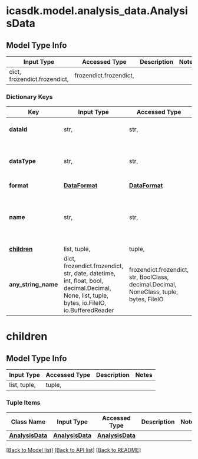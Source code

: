 # icasdk.model.analysis_data.AnalysisData

## Model Type Info
Input Type | Accessed Type | Description | Notes
------------ | ------------- | ------------- | -------------
dict, frozendict.frozendict,  | frozendict.frozendict,  |  | 

### Dictionary Keys
Key | Input Type | Accessed Type | Description | Notes
------------ | ------------- | ------------- | ------------- | -------------
**dataId** | str,  | str,  | The id of the file/folder. | 
**dataType** | str,  | str,  |  | must be one of ["FILE", "FOLDER", ] 
**format** | [**DataFormat**](DataFormat.md) | [**DataFormat**](DataFormat.md) |  | 
**name** | str,  | str,  | The name of the file/folder as it was processed by the analysis. | 
**[children](#children)** | list, tuple,  | tuple,  |  | [optional] 
**any_string_name** | dict, frozendict.frozendict, str, date, datetime, int, float, bool, decimal.Decimal, None, list, tuple, bytes, io.FileIO, io.BufferedReader | frozendict.frozendict, str, BoolClass, decimal.Decimal, NoneClass, tuple, bytes, FileIO | any string name can be used but the value must be the correct type | [optional]

# children

## Model Type Info
Input Type | Accessed Type | Description | Notes
------------ | ------------- | ------------- | -------------
list, tuple,  | tuple,  |  | 

### Tuple Items
Class Name | Input Type | Accessed Type | Description | Notes
------------- | ------------- | ------------- | ------------- | -------------
[**AnalysisData**](AnalysisData.md) | [**AnalysisData**](AnalysisData.md) | [**AnalysisData**](AnalysisData.md) |  | 

[[Back to Model list]](../../README.md#documentation-for-models) [[Back to API list]](../../README.md#documentation-for-api-endpoints) [[Back to README]](../../README.md)

